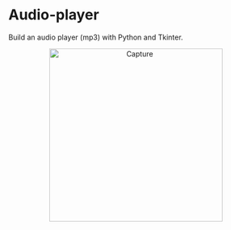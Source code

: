 # Audio-player
Build an audio player  (mp3) with Python and Tkinter.

<p align="center" >
<img width="343" alt="Capture" src="https://user-images.githubusercontent.com/95342688/207339575-dfb49f05-1788-4549-8b89-c40c61781861.PNG">
</p>

